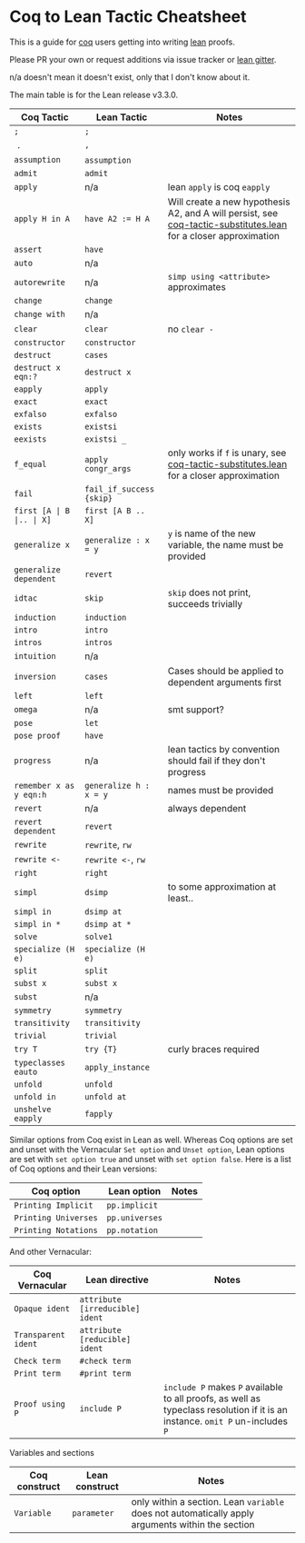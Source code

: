 # Coq to Lean Tactic Cheatsheet
This is a guide for [coq](https://coq.inria.fr/) users getting into writing [lean](https://leanprover.github.io/) proofs.

Please PR your own or request additions via issue tracker or [lean gitter](https://gitter.im/leanprover_public/Lobby).

n/a doesn't mean it doesn't exist, only that I don't know about it.

The main table is for the Lean release v3.3.0.

| Coq Tactic | Lean Tactic | Notes |
| ---------- | ----------- | ------|
|  `;`       |   `;`       |       |
|  `.`       |   `,`       |       |
| `assumption` | `assumption`   |      |
| `admit` | `admit` | |
| `apply` | n/a | lean `apply` is coq `eapply` |
| `apply H in A` | `have A2 := H A` | Will create a new hypothesis A2, and A will persist, see [coq-tactic-substitutes.lean](coq-tactic-substitutes.lean) for a closer approximation |
| `assert` | `have` | |
| `auto`  | n/a | |
| `autorewrite` | n/a | `simp using <attribute>` approximates |
| `change` | `change` | |
| `change with` | n/a | |
| `clear` | `clear` | no `clear -` |
| `constructor` | `constructor` | | 
| `destruct` | `cases` | |
| `destruct x eqn:?` | `destruct x` | |
| `eapply` | `apply` | |
| `exact` | `exact` | |
| `exfalso` | `exfalso` | |
| `exists` | `existsi` | |
| `eexists` | `existsi _` | |
| `f_equal` | `apply congr_args` | only works if `f` is unary, see [coq-tactic-substitutes.lean](coq-tactic-substitutes.lean) for a closer approximation |
| `fail` | `fail_if_success {skip}` | |
| `first [A \| B \|.. \| X]` | `first [A B .. X]` | | 
| `generalize x` | `generalize : x = y` | `y` is name of the new variable, the name must be provided |
| `generalize dependent` | `revert` | |
| `idtac` | `skip` | `skip` does not print, succeeds trivially |
| `induction` | `induction` | | 
| `intro` | `intro` | |
| `intros` | `intros` | |
| `intuition` | n/a | |
| `inversion` | `cases` | Cases should be applied to dependent arguments first |
| `left` | `left` | |
| `omega` | n/a | smt support? |
| `pose` | `let` | |
| `pose proof` | `have` | |
| `progress` | n/a | lean tactics by convention should fail if they don't progress|
| `remember x as y eqn:h` | `generalize h : x = y` | names must be provided |
| `revert` | n/a | always dependent|
| `revert dependent` | `revert` | |
| `rewrite` | `rewrite`, `rw` | |
| `rewrite <-` | `rewrite <-`, `rw` | |
| `right` | `right` | |
| `simpl` | `dsimp` | to some approximation at least.. |
| `simpl in` | `dsimp at` | |
| `simpl in *` | `dsimp at *` | |
| `solve` | `solve1` | |
| `specialize (H e)` | `specialize (H e)` |  |
| `split` | `split` | |
| `subst x` | `subst x` | |
| `subst` | n/a | |
| `symmetry` | `symmetry` | |
| `transitivity` | `transitivity` | |
| `trivial` | `trivial` | |
| `try T` | `try {T}` | curly braces required |
| `typeclasses eauto` | `apply_instance` | |
| `unfold` | `unfold` | |
| `unfold in` | `unfold at` | |
| `unshelve eapply` | `fapply` | |

Similar options from Coq exist in Lean as well. Whereas Coq options are set and unset with the Vernacular `Set option` and `Unset option`, Lean options are set with `set option true` and unset with `set option false`. Here is a list of Coq options and their Lean versions:

| Coq option | Lean option | Notes |
|------------|-------------|-------|
| `Printing Implicit` | `pp.implicit` | |
| `Printing Universes` | `pp.universes` | |
| `Printing Notations` | `pp.notation` | |

And other Vernacular:

| Coq Vernacular | Lean directive | Notes |
|----------------|----------------|-------|
| `Opaque ident` | `attribute [irreducible] ident` | |
| `Transparent ident` | `attribute [reducible] ident` | |
| `Check term` | `#check term` | |
| `Print term` | `#print term` | |
| `Proof using P` | `include P` | `include P` makes `P` available to all proofs, as well as typeclass resolution if it is an instance. `omit P` un-includes `P` |

Variables and sections

| Coq construct | Lean construct | Notes |
| -             | -              | -     |
| `Variable`      | `parameter`      | only within a section. Lean `variable` does not automatically apply arguments within the section |
 
